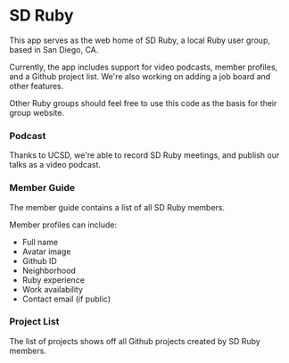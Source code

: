 # SD Ruby #

This app serves as the web home of SD Ruby, a local Ruby user group, based in San Diego, CA.

Currently, the app includes support for video podcasts, member profiles, and a Github project list. We're also working on adding a job board and other features.

Other Ruby groups should feel free to use this code as the basis for their group website.

### Podcast ###

Thanks to UCSD, we're able to record SD Ruby meetings, and publish our talks as a video podcast.

### Member Guide ###

The member guide contains a list of all SD Ruby members.

Member profiles can include:

* Full name
* Avatar image
* Github ID
* Neighborhood
* Ruby experience
* Work availability 
* Contact email (if public)

### Project List ###

The list of projects shows off all Github projects created by SD Ruby members.

